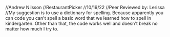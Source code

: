 //Andrew Nilsson
//RestaurantPicker
//10/19/22
//Peer Reviewed by: Lerissa
//My suggestion is to use a dictionary for spelling. Because apparently you can code you can't spell a basic word that we learned how to spell in kindergarten. Other than that, the code works well and doesn't break no matter how much I try to. 
